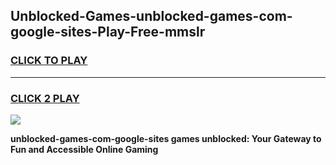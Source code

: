 
## Unblocked-Games-unblocked-games-com-google-sites-Play-Free-mmslr
<h3>
<a href="https://premium76.site?title=unblocked-games-com-google-sites&ref=10A">CLICK TO PLAY</a></h3>
<hr>

<h3>
<a href="https://premium76.site?title=unblocked-games-com-google-sites&ref=10A">CLICK 2 PLAY</a>
  
</h3>

<a href="https://premium76.site?title=unblocked-games-com-google-sites&ref=10A"><img src="https://clearcache.store/games.png"></a>


**unblocked-games-com-google-sites games unblocked: Your Gateway to Fun and Accessible Online Gaming**

